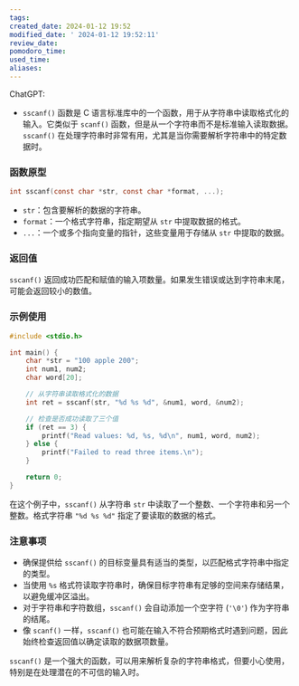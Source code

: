 ```yaml
---
tags: 
created_date: 2024-01-12 19:52
modified_date: ' 2024-01-12 19:52:11'
review_date: 
pomodoro_time: 
used_time: 
aliases:
---
```

ChatGPT: 
- `sscanf()` 函数是 C 语言标准库中的一个函数，用于从字符串中读取格式化的输入。它类似于 `scanf()` 函数，但是从一个字符串而不是标准输入读取数据。`sscanf()` 在处理字符串时非常有用，尤其是当你需要解析字符串中的特定数据时。
### 函数原型

```c
int sscanf(const char *str, const char *format, ...);
```

 
- `str`：包含要解析的数据的字符串。 
- `format`：一个格式字符串，指定期望从 `str` 中提取数据的格式。 
- `...`：一个或多个指向变量的指针，这些变量用于存储从 `str` 中提取的数据。
### 返回值

`sscanf()` 返回成功匹配和赋值的输入项数量。如果发生错误或达到字符串末尾，可能会返回较小的数值。
### 示例使用

```c
#include <stdio.h>

int main() {
    char *str = "100 apple 200";
    int num1, num2;
    char word[20];

    // 从字符串读取格式化的数据
    int ret = sscanf(str, "%d %s %d", &num1, word, &num2);

    // 检查是否成功读取了三个值
    if (ret == 3) {
        printf("Read values: %d, %s, %d\n", num1, word, num2);
    } else {
        printf("Failed to read three items.\n");
    }

    return 0;
}
```



在这个例子中，`sscanf()` 从字符串 `str` 中读取了一个整数、一个字符串和另一个整数。格式字符串 `"%d %s %d"` 指定了要读取的数据的格式。
### 注意事项 
- 确保提供给 `sscanf()` 的目标变量具有适当的类型，以匹配格式字符串中指定的类型。 
- 当使用 `%s` 格式符读取字符串时，确保目标字符串有足够的空间来存储结果，以避免缓冲区溢出。 
- 对于字符串和字符数组，`sscanf()` 会自动添加一个空字符 (`'\0'`) 作为字符串的结尾。 
- 像 `scanf()` 一样，`sscanf()` 也可能在输入不符合预期格式时遇到问题，因此始终检查返回值以确定读取的数据项数量。

`sscanf()` 是一个强大的函数，可以用来解析复杂的字符串格式，但要小心使用，特别是在处理潜在的不可信的输入时。

